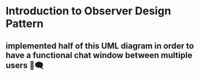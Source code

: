 # Introduction to Observer Design Pattern
## implemented half of this UML diagram in order to have a functional chat window between multiple users 💬🗨️

